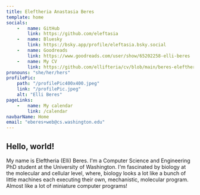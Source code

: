 ```yaml
---
title: Eleftheria Anastasia Beres
template: home
socials:
    -   name: GitHub
        link: https://github.com/eleftasia
    -   name: Bluesky
        link: https://bsky.app/profile/eleftasia.bsky.social
    -   name: Goodreads
        link: https://www.goodreads.com/user/show/65202258-elli-beres
    -   name: My CV
        link: https://github.com/ellifteria/cv/blob/main/beres-eleftheria-cv.pdf
pronouns: "she/her/hers"
profilePic:
    path: "/profilePic400x400.jpeg"
    link: "/profilePic.jpeg"
    alt: "Elli Beres"
pageLinks:
    -   name: My calendar
        link: /calendar
navbarName: Home
email: "eberes+web@cs.washington.edu"
---
```


## Hello, world!

My name is Eleftheria \(Elli\) Beres.
I'm a Computer Science and Engineering PhD student at the University of Washington.
I'm fascinated by biology at the molecular and cellular level, where, biology looks a lot like a bunch of little machines each executing their own, mechanistic, molecular program.
Almost like a lot of miniature computer programs!
